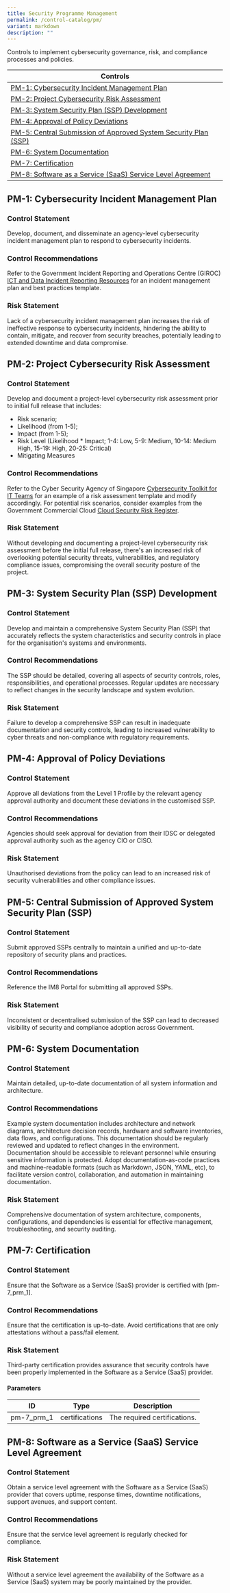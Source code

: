 ```yaml
---
title: Security Programme Management
permalink: /control-catalog/pm/
variant: markdown
description: ""
---
```

Controls to implement cybersecurity governance, risk, and compliance processes and policies.

| Controls |
| ---- |
| [PM-1: Cybersecurity Incident Management Plan](#pm-1) |
| [PM-2: Project Cybersecurity Risk Assessment](#pm-2) |
| [PM-3: System Security Plan (SSP) Development](#pm-3) |
| [PM-4: Approval of Policy Deviations](#pm-4) |
| [PM-5: Central Submission of Approved System Security Plan (SSP)](#pm-5) |
| [PM-6: System Documentation](#pm-6) |
| [PM-7: Certification](#pm-7) |
| [PM-8: Software as a Service (SaaS) Service Level Agreement](#pm-8) |


<a id="pm-1"></a>
## PM-1: Cybersecurity Incident Management Plan

### Control Statement

Develop, document, and disseminate an agency-level cybersecurity incident management plan to respond to cybersecurity incidents.

### Control Recommendations

Refer to the Government Incident Reporting and Operations Centre (GIROC) [ICT and Data Incident Reporting Resources](https://gccprod.sharepoint.com/sites/GOVTECH-digitalgov/GIROC/SitePages/Useful-Resources.aspx) for an incident management plan and best practices template.

### Risk Statement

Lack of a cybersecurity incident management plan increases the risk of ineffective response to cybersecurity incidents, hindering the ability to contain, mitigate, and recover from security breaches, potentially leading to extended downtime and data compromise.



<a id="pm-2"></a>
## PM-2: Project Cybersecurity Risk Assessment

### Control Statement

Develop and document a project-level cybersecurity risk assessment prior to initial full release that includes:
 * Risk scenario;
 * Likelihood (from 1-5);
 * Impact (from 1-5);
 * Risk Level (Likelihood * Impact; 1-4: Low, 5-9: Medium, 10-14: Medium High, 15-19: High, 20-25: Critical)
 * Mitigating Measures


### Control Recommendations

Refer to the Cyber Security Agency of Singapore [Cybersecurity Toolkit for IT Teams](https://www.csa.gov.sg/our-programmes/support-for-enterprises/sg-cyber-safe-programme/cybersecurity-toolkits/cybersecurity-toolkit-for-it-teams) for an example of a risk assessment template and modify accordingly. For potential risk scenarios, consider examples from the Government Commercial Cloud [Cloud Security Risk Register](https://cloudplaybook.in.tech.gov.sg/confluence/display/CPP/3%29+Cloud+Security+Risk+Assessment).

### Risk Statement

Without developing and documenting a project-level cybersecurity risk assessment before the initial full release, there's an increased risk of overlooking potential security threats, vulnerabilities, and regulatory compliance issues, compromising the overall security posture of the project.



<a id="pm-3"></a>
## PM-3: System Security Plan (SSP) Development

### Control Statement

Develop and maintain a comprehensive System Security Plan (SSP) that accurately reflects the system characteristics and security controls in place for the organisation's systems and environments.

### Control Recommendations

The SSP should be detailed, covering all aspects of security controls, roles, responsibilities, and operational processes. Regular updates are necessary to reflect changes in the security landscape and system evolution.

### Risk Statement

Failure to develop a comprehensive SSP can result in inadequate documentation and security controls, leading to increased vulnerability to cyber threats and non-compliance with regulatory requirements.



<a id="pm-4"></a>
## PM-4: Approval of Policy Deviations

### Control Statement

Approve all deviations from the Level 1 Profile by the relevant agency approval authority and document these deviations in the customised SSP.

### Control Recommendations

Agencies should seek approval for deviation from their IDSC or delegated approval authority such as the agency CIO or CISO.

### Risk Statement

Unauthorised deviations from the policy can lead to an increased risk of security vulnerabilities and other compliance issues.



<a id="pm-5"></a>
## PM-5: Central Submission of Approved System Security Plan (SSP)

### Control Statement

Submit approved SSPs centrally to maintain a unified and up-to-date repository of security plans and practices.

### Control Recommendations

Reference the IM8 Portal for submitting all approved SSPs.

### Risk Statement

Inconsistent or decentralised submission of the SSP can lead to decreased visibility of security and compliance adoption across Government.



<a id="pm-6"></a>
## PM-6: System Documentation

### Control Statement

Maintain detailed, up-to-date documentation of all system information and architecture.

### Control Recommendations

Example system documentation includes architecture and network diagrams, architecture decision records, hardware and software inventories, data flows, and configurations. This documentation should be regularly reviewed and updated to reflect changes in the environment. Documentation should be accessible to relevant personnel while ensuring sensitive information is protected. Adopt documentation-as-code practices and machine-readable formats (such as Markdown, JSON, YAML, etc), to facilitate version control, collaboration, and automation in maintaining documentation.

### Risk Statement

Comprehensive documentation of system architecture, components, configurations, and dependencies is essential for effective management, troubleshooting, and security auditing.



<a id="pm-7"></a>
## PM-7: Certification

### Control Statement

Ensure that the Software as a Service (SaaS) provider is certified with [pm-7_prm_1].

### Control Recommendations

Ensure that the certification is up-to-date. Avoid certifications that are only attestations without a pass/fail element.

### Risk Statement

Third-party certification provides assurance that security controls have been properly implemented in the Software as a Service (SaaS) provider.



#### Parameters

| ID | Type | Description |
| -- | ---- | ----------- |
| pm-7_prm_1 | certifications | The required certifications. |

<a id="pm-8"></a>
## PM-8: Software as a Service (SaaS) Service Level Agreement

### Control Statement

Obtain a service level agreement with the Software as a Service (SaaS) provider that covers uptime, response times, downtime notifications, support avenues, and support content.

### Control Recommendations

Ensure that the service level agreement is regularly checked for compliance.

### Risk Statement

Without a service level agreement the availability of the Software as a Service (SaaS) system may be poorly maintained by the provider.